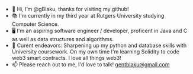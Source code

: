 - 👋 Hi, I’m @gBlaku, thanks for visiting my github!
- 📚 I'm currently in my third year at Rutgers University studying Computer Science.
- 🖥️ I'm an aspiring software engineer / developer, proficent in Java and C as well as data structures and algorithms.
- 🧠 Curent endeavors: Sharpening up my python and database skills with University coursework. On my own time I'm learning Solidity to code web3 smart contracts. I love all things web3!
- 📫 Please reach out to me, I'd love to talk! gentblaku@gmail.com 

<!---
gBlaku/gBlaku is a ✨ special ✨ repository because its `README.md` (this file) appears on your GitHub profile.
You can click the Preview link to take a look at your changes.
--->
